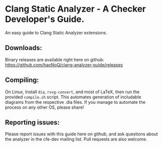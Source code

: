 # Clang Static Analyzer - A Checker Developer's Guide.

An easy guide to Clang Static Analyzer extensions.


## Downloads:

Binary releases are available right here on github:
https://github.com/haoNoQ/clang-analyzer-guide/releases


## Compiling:

On Linux, Install `dia`, `rsvg-convert`, and most of LaTeX, then run the
provided `compile.sh` script. This automates generation of includable diagrams
from the respective .dia files. If you manage to automate the process on any
other OS, please share!


## Reporting issues:

Please report issues with this guide here on github, and ask questions about
the analyzer in the cfe-dev mailing list. Pull requests are also welcome.
